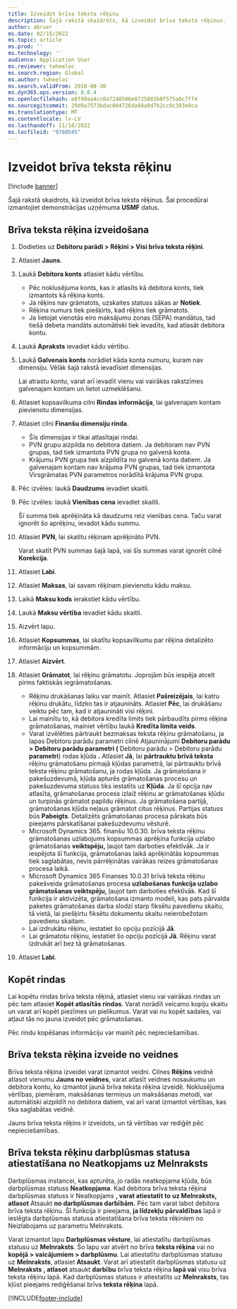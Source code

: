 ```yaml
---
title: Izveidot brīva teksta rēķinu
description: Šajā rakstā skaidrots, kā izveidot brīva teksta rēķinus.
author: abruer
ms.date: 02/15/2022
ms.topic: article
ms.prod: ''
ms.technology: ''
audience: Application User
ms.reviewer: twheeloc
ms.search.region: Global
ms.author: twheeloc
ms.search.validFrom: 2018-08-30
ms.dyn365.ops.version: 8.0.4
ms.openlocfilehash: e8f80aa4cc0a7248506e0725881b8f575a0c7ff4
ms.sourcegitcommit: 29d9a7573bdac004726da88a9d7b2cc9c383e9ca
ms.translationtype: MT
ms.contentlocale: lv-LV
ms.lasthandoff: 11/18/2022
ms.locfileid: "9788545"
---
```

# <a name="create-a-free-text-invoice"></a>Izveidot brīva teksta rēķinu

[!include [banner](../includes/banner.md)]

Šajā rakstā skaidrots, kā izveidot brīva teksta rēķinus. Šai procedūrai izmantojiet demonstrācijas uzņēmuma **USMF** datus.

## <a name="create-a-free-text-invoice"></a>Brīva teksta rēķina izveidošana

1. Dodieties uz **Debitoru parādi \> Rēķini \> Visi brīva teksta rēķini**.
2. Atlasiet **Jauns**.
3. Laukā **Debitora konts** atlasiet kādu vērtību.

    * Pēc noklusējuma konts, kas ir atlasīts kā debitora konts, tiek izmantots kā rēķina konts.
    * Ja rēķins nav grāmatots, uzskaites statuss sākas ar **Notiek**.
    * Rēķina numurs tiek piešķirts, kad rēķins tiek grāmatots.
    * Ja lietojat vienotās eiro maksājumu zonas (SEPA) mandātus, tad tiešā debeta mandāts automātiski tiek ievadīts, kad atlasāt debitora kontu.

4. Laukā **Apraksts** ievadiet kādu vērtību.
5. Laukā **Galvenais konts** norādiet kāda konta numuru, kuram nav dimensiju. Vēlāk šajā rakstā ievadīsiet dimensijas.

    Lai atrastu kontu, varat arī ievadīt vienu vai vairākas rakstzīmes galvenajam kontam un lietot uzmeklēšanu.

6. Atlasiet kopsavilkuma cilni **Rindas informācija**, lai galvenajam kontam pievienotu dimensijas.
7. Atlasiet cilni **Finanšu dimensiju rinda**.

    * Šīs dimensijas ir tikai atlasītajai rindai.
    * PVN grupu aizpilda no debitora datiem. Ja debitoram nav PVN grupas, tad tiek izmantota PVN grupa no galvenā konta.
    * Krājumu PVN grupa tiek aizpildīta no galvenā konta datiem. Ja galvenajam kontam nav krājuma PVN grupas, tad tiek izmantota Virsgrāmatas PVN parametros norādītā krājuma PVN grupa.

8. Pēc izvēles: laukā **Daudzums** ievadiet skaitli.
9. Pēc izvēles: laukā **Vienības cena** ievadiet skaitli.

    Šī summa tiek aprēķināta kā daudzums reiz vienības cena. Taču varat ignorēt šo aprēķinu, ievadot kādu summu.

10. Atlasiet **PVN**, lai skatītu rēķinam aprēķināto PVN.

    Varat skatīt PVN summas šajā lapā, vai šīs summas varat ignorēt cilnē **Korekcija**.

11. Atlasiet **Labi**.
12. Atlasiet **Maksas**, lai savam rēķinam pievienotu kādu maksu.
13. Laikā **Maksu kods** ierakstiet kādu vērtību.
14. Laukā **Maksu vērtība** ievadiet kādu skaitli.
15. Aizvērt lapu.
16. Atlasiet **Kopsummas**, lai skatītu kopsavilkumu par rēķina detalizēto informāciju un kopsummām.
17. Atlasiet **Aizvērt**.
18. Atlasiet **Grāmatot**, lai rēķinu grāmatotu. Joprojām būs iespēja atcelt pirms faktiskās iegrāmatošanas.

    * Rēķinu drukāšanas laiku var mainīt. Atlasiet **Pašreizējais**, lai katru rēķinu drukātu, līdzko tas ir atjaunināts. Atlasiet **Pēc**, lai drukāšanu veiktu pēc tam, kad ir atjaunināti visi rēķini.
    * Lai mainītu to, kā debitora kredīta limits tiek pārbaudīts pirms rēķina grāmatošanas, mainiet vērtību laukā **Kredīta limita veids**.
    * Varat izvēlēties pārtraukt bezmaksas teksta rēķinu grāmatošanu, ja lapas Debitoru parādu parametri cilnē Atjauninājumi **Debitoru parādu > Debitoru parādu parametri (** Debitoru parādu > Debitoru parādu **parametri**) rodas kļūda **.** Atlasiet **Jā**, lai **pārtrauktu brīvā teksta** rēķinu grāmatošanu pirmajā kļūdas parametrā, lai pārtrauktu brīvā teksta rēķinu grāmatošanu, ja rodas kļūda. Ja grāmatošana ir pakešuzdevumā, kļūda apturēs grāmatošanas procesu un pakešuzdevuma statuss tiks iestatīts uz **Kļūda**. Ja šī opcija nav atlasīta, grāmatošanas process izlaiž rēķinu ar grāmatošanas kļūdu un turpinās grāmatot papildu rēķinus. Ja grāmatošana partijā, grāmatošanas kļūda neļaus grāmatot citus rēķinus. Partijas statuss būs **Pabeigts**. Detalizēts grāmatošanas procesa pārskats būs pieejams pārskatīšanai pakešuzdevumu vēsturē.
    *  Microsoft Dynamics 365. finanšu 10.0.30. brīva teksta rēķinu grāmatošanas uzlabojums kopsummas aprēķina funkcija uzlabo grāmatošanas **veiktspēju,** ļaujot tam darboties efektīvāk. Ja ir iespējota šī funkcija, grāmatošanas laikā aprēķinātās kopsummas tiek saglabātas, nevis pārrēķinātas vairākas reizes grāmatošanas procesa laikā. 
    *  Microsoft Dynamics 365 Finanses 10.0.31 brīvā teksta rēķinu pakešveida grāmatošanas procesa **uzlabošanas funkcija uzlabo grāmatošanas veiktspēju,** ļaujot tam darboties efektīvāk. Kad šī funkcija ir aktivizēta, grāmatošana izmanto modeli, kas pats pārvalda paketes grāmatošanas darba slodzi starp fiksētu pavedienu skaitu, tā vietā, lai piešķirtu fiksētu dokumentu skaitu neierobežotam pavedienu skaitam.
    * Lai izdrukātu rēķinu, iestatiet šo opciju pozīcijā **Jā**.
    * Lai grāmatotu rēķinu, iestatiet šo opciju pozīcijā **Jā**. Rēķinu varat izdrukāt arī bez tā grāmatošanas.

19. Atlasiet **Labi**.

## <a name="copy-lines"></a>Kopēt rindas
Lai kopētu rindas brīva teksta rēķinā, atlasiet vienu vai vairākas rindas un pēc tam atlasiet **Kopēt atlasītās rindas**. Varat norādīt veicamo kopiju skaitu un varat arī kopēt piezīmes un pielikumus. Varat vai nu kopēt sadales, vai atļaut tās no jauna izveidot pēc grāmatošanas.

Pēc rindu kopēšanas informāciju var mainīt pēc nepieciešamības.

## <a name="create-a-free-text-invoice-from-a-template"></a>Brīva teksta rēķina izveide no veidnes
Brīva teksta rēķina izveidei varat izmantot veidni. Cilnes **Rēķins** veidnē atlasot vienumu **Jauns no veidnes**, varat atlasīt veidnes nosaukumu un debitora kontu, ko izmantot jaunā brīva teksta rēķina izveidē. Noklusējuma vērtības, piemēram, maksāšanas termiņus un maksāšanas metodi, var automātiski aizpildīt no debitora datiem, vai arī varat izmantot vērtības, kas tika saglabātas veidnē.

Jauns brīva teksta rēķins ir izveidots, un tā vērtības var rediģēt pēc nepieciešamības.

## <a name="resetting-the-workflow-status-for-free-text-invoices-from-unrecoverable-to-draft"></a>Brīva teksta rēķinu darbplūsmas statusa atiestatīšana no Neatkopjams uz Melnraksts
Darbplūsmas instancei, kas apturēta, jo radās neatkopjama kļūda, būs darbplūsmas statuss **Neatkopjama**. Kad debitora brīva teksta rēķina darbplūsmas statuss ir Neatkopjams **, varat atiestatīt to** **uz Melnraksts, atlasot** Atsaukt **no darbplūsmas darbībām.**  Pēc tam varat labot debitora brīva teksta rēķinu. Šī funkcija ir pieejama, **ja līdzekļu**  **pārvaldības** lapā ir ieslēgta darbplūsmas statusa atiestatīšana brīva teksta rēķiniem no Neizlabojams uz parametru Melnraksts.

Varat izmantot lapu **Darbplūsmas vēsture**, lai atiestatītu darbplūsmas statusu uz **Melnraksts**. Šo lapu var atvērt no brīva **teksta rēķina** vai no **kopējā > vaicājumiem > darbplūsmu**. Lai atiestatītu darbplūsmas statusu uz **Melnraksts**, atlasiet **Atsaukt**. Varat arī atiestatīt darbplūsmas statusu uz **Melnraksts** **, atlasot** atsaukt **darbību** brīva teksta rēķina **lapā vai** visu brīva teksta rēķinu lapā. Kad darbplūsmas statuss ir atiestatīts uz **Melnraksts**, tas kļūst pieejams rediģēšanai brīva **teksta rēķina** lapā.



[!INCLUDE[footer-include](../../includes/footer-banner.md)]
